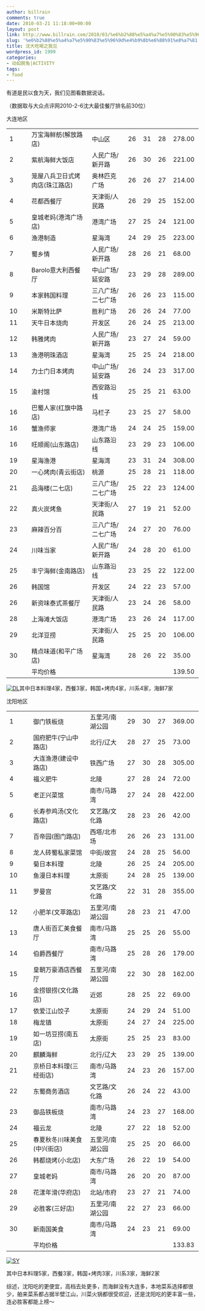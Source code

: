 ```yaml
---
author: billrain
comments: true
date: 2010-03-21 11:18:00+00:00
layout: post
link: http://www.billrain.com/2010/03/%e6%b2%88%e5%a4%a7%e5%90%83%e5%96%9d%e4%b9%8b%e6%88%91%e8%a7%81/
slug: '%e6%b2%88%e5%a4%a7%e5%90%83%e5%96%9d%e4%b9%8b%e6%88%91%e8%a7%81'
title: 沈大吃喝之我见
wordpress_id: 1999
categories:
- 动如脱兔|ACTIVITY
tags:
- food
---
```


有道是民以食为天，我们见图看数据说话。

 

（数据取与大众点评网2010-2-6沈大最佳餐厅排名前30位）

 

大连地区

 

  <table cellpadding="0" cellspacing="0" align="center" border="0" ><tbody >       <tr >         
<td width="64" >1
</td>          
<td width="242" >万宝海鲜舫(解放路店)
</td>          
<td width="139" >中山区
</td>          
<td width="26" >26
</td>          
<td width="26" >31
</td>          
<td width="26" >28
</td>          
<td width="62" >278.00
</td>       </tr>        <tr >         
<td >2
</td>          
<td >紫航海鲜大饭店
</td>          
<td >人民广场/新开路
</td>          
<td >26
</td>          
<td >30
</td>          
<td >26
</td>          
<td >221.00
</td>       </tr>        <tr >         
<td >3
</td>          
<td >笼屋八兵卫日式烤肉店(珠江路店)
</td>          
<td >奥林匹克广场
</td>          
<td >26
</td>          
<td >26
</td>          
<td >27
</td>          
<td >214.00
</td>       </tr>        <tr >         
<td >4
</td>          
<td >花都西餐厅
</td>          
<td >天津街/人民路
</td>          
<td >26
</td>          
<td >29
</td>          
<td >25
</td>          
<td >152.00
</td>       </tr>        <tr >         
<td >5
</td>          
<td >皇城老妈(港湾广场店)
</td>          
<td >港湾广场
</td>          
<td >27
</td>          
<td >25
</td>          
<td >24
</td>          
<td >121.00
</td>       </tr>        <tr >         
<td >6
</td>          
<td >渔港制造
</td>          
<td >星海湾
</td>          
<td >24
</td>          
<td >29
</td>          
<td >25
</td>          
<td >223.00
</td>       </tr>        <tr >         
<td >7
</td>          
<td >蜀乡情
</td>          
<td >人民广场/新开路
</td>          
<td >28
</td>          
<td >26
</td>          
<td >21
</td>          
<td >68.00
</td>       </tr>        <tr >         
<td >8
</td>          
<td >Barolo意大利西餐厅
</td>          
<td >中山广场/延安路
</td>          
<td >23
</td>          
<td >29
</td>          
<td >28
</td>          
<td >289.00
</td>       </tr>        <tr >         
<td >9
</td>          
<td >本家韩国料理
</td>          
<td >三八广场/二七广场
</td>          
<td >26
</td>          
<td >26
</td>          
<td >23
</td>          
<td >115.00
</td>       </tr>        <tr >         
<td >10
</td>          
<td >米斯特比萨
</td>          
<td >胜利广场
</td>          
<td >26
</td>          
<td >26
</td>          
<td >24
</td>          
<td >77.00
</td>       </tr>        <tr >         
<td >11
</td>          
<td >天牛日本烧肉
</td>          
<td >开发区
</td>          
<td >26
</td>          
<td >24
</td>          
<td >25
</td>          
<td >213.00
</td>       </tr>        <tr >         
<td >12
</td>          
<td >韩雅烤肉
</td>          
<td >人民广场/新开路
</td>          
<td >23
</td>          
<td >27
</td>          
<td >24
</td>          
<td >59.00
</td>       </tr>        <tr >         
<td >13
</td>          
<td >渔港明珠酒店
</td>          
<td >星海湾
</td>          
<td >25
</td>          
<td >25
</td>          
<td >24
</td>          
<td >218.00
</td>       </tr>        <tr >         
<td >14
</td>          
<td >力士门日本烤肉
</td>          
<td >中山广场/延安路
</td>          
<td >26
</td>          
<td >24
</td>          
<td >23
</td>          
<td >317.00
</td>       </tr>        <tr >         
<td >15
</td>          
<td >渝村馆
</td>          
<td >西安路沿线
</td>          
<td >25
</td>          
<td >25
</td>          
<td >21
</td>          
<td >63.00
</td>       </tr>        <tr >         
<td >16
</td>          
<td >巴蜀人家(红旗中路店)
</td>          
<td >马栏子
</td>          
<td >23
</td>          
<td >25
</td>          
<td >27
</td>          
<td >58.00
</td>       </tr>        <tr >         
<td >16
</td>          
<td >蟹渔师家
</td>          
<td >港湾广场
</td>          
<td >24
</td>          
<td >24
</td>          
<td >25
</td>          
<td >159.00
</td>       </tr>        <tr >         
<td >16
</td>          
<td >旺顺阁(山东路店)
</td>          
<td >山东路沿线
</td>          
<td >23
</td>          
<td >29
</td>          
<td >23
</td>          
<td >106.00
</td>       </tr>        <tr >         
<td >19
</td>          
<td >星海渔港
</td>          
<td >星海湾
</td>          
<td >23
</td>          
<td >31
</td>          
<td >24
</td>          
<td >308.00
</td>       </tr>        <tr >         
<td >20
</td>          
<td >一心烤肉(青云街店)
</td>          
<td >桃源
</td>          
<td >25
</td>          
<td >28
</td>          
<td >21
</td>          
<td >118.00
</td>       </tr>        <tr >         
<td >21
</td>          
<td >品海楼(二七店)
</td>          
<td >三八广场/二七广场
</td>          
<td >25
</td>          
<td >22
</td>          
<td >23
</td>          
<td >124.00
</td>       </tr>        <tr >         
<td >22
</td>          
<td >真火炭烤鱼
</td>          
<td >天津街/人民路
</td>          
<td >27
</td>          
<td >19
</td>          
<td >21
</td>          
<td >52.00
</td>       </tr>        <tr >         
<td >23
</td>          
<td >麻辣百分百
</td>          
<td >三八广场/二七广场
</td>          
<td >24
</td>          
<td >27
</td>          
<td >20
</td>          
<td >76.00
</td>       </tr>        <tr >         
<td >24
</td>          
<td >川味当家
</td>          
<td >人民广场/新开路
</td>          
<td >24
</td>          
<td >28
</td>          
<td >20
</td>          
<td >61.00
</td>       </tr>        <tr >         
<td >25
</td>          
<td >丰宁海鲜(金南路店)
</td>          
<td >山东路沿线
</td>          
<td >23
</td>          
<td >25
</td>          
<td >22
</td>          
<td >122.00
</td>       </tr>        <tr >         
<td >26
</td>          
<td >韩国馆
</td>          
<td >开发区
</td>          
<td >24
</td>          
<td >22
</td>          
<td >23
</td>          
<td >57.00
</td>       </tr>        <tr >         
<td >26
</td>          
<td >新资味泰式茶餐厅
</td>          
<td >天津街/人民路
</td>          
<td >23
</td>          
<td >24
</td>          
<td >26
</td>          
<td >58.00
</td>       </tr>        <tr >         
<td >28
</td>          
<td >上海滩大饭店
</td>          
<td >港湾广场
</td>          
<td >23
</td>          
<td >26
</td>          
<td >24
</td>          
<td >117.00
</td>       </tr>        <tr >         
<td >29
</td>          
<td >北洋豆捞
</td>          
<td >天津街/人民路
</td>          
<td >25
</td>          
<td >25
</td>          
<td >20
</td>          
<td >106.00
</td>       </tr>        <tr >         
<td >30
</td>          
<td >精点味道(和平广场店)
</td>          
<td >星海湾
</td>          
<td >28
</td>          
<td >26
</td>          
<td >22
</td>          
<td >35.00
</td>       </tr>        <tr >         
<td >
</td>          
<td >平均价格
</td>          
<td >
</td>          
<td >
</td>          
<td >
</td>          
<td >
</td>          
<td >139.50
</td>       </tr>     </tbody></table>

 

[![DL](http://www.billrain.com/wp-content/uploads/2010/03/DL_thumb.png)](http://www.billrain.com/wp-content/uploads/2010/03/DL.png)其中日本料理4家，西餐3家，韩国+烤肉4家，川系4家，海鲜7家

 

沈阳地区

 

  <table cellpadding="0" cellspacing="0" align="center" border="0" ><tbody >       <tr >         
<td width="64" >1
</td>          
<td width="210" >御门铁板烧
</td>          
<td width="124" >五里河/南湖公园
</td>          
<td width="26" >29
</td>          
<td width="26" >30
</td>          
<td width="26" >27
</td>          
<td width="62" >369.00
</td>       </tr>        <tr >         
<td >2
</td>          
<td >国府肥牛(宁山中路店)
</td>          
<td >北行/辽大
</td>          
<td >28
</td>          
<td >27
</td>          
<td >25
</td>          
<td >73.00
</td>       </tr>        <tr >         
<td >3
</td>          
<td >大连渔港(建设中路店)
</td>          
<td >铁西广场
</td>          
<td >27
</td>          
<td >30
</td>          
<td >28
</td>          
<td >305.00
</td>       </tr>        <tr >         
<td >4
</td>          
<td >福义肥牛
</td>          
<td >北陵
</td>          
<td >27
</td>          
<td >28
</td>          
<td >24
</td>          
<td >72.00
</td>       </tr>        <tr >         
<td >5
</td>          
<td >老正兴菜馆
</td>          
<td >南市/马路湾
</td>          
<td >27
</td>          
<td >24
</td>          
<td >28
</td>          
<td >422.00
</td>       </tr>        <tr >         
<td >6
</td>          
<td >长寿参鸡汤(文化路店)
</td>          
<td >文艺路/文化路
</td>          
<td >28
</td>          
<td >23
</td>          
<td >26
</td>          
<td >42.00
</td>       </tr>        <tr >         
<td >7
</td>          
<td >百帝园(图门路店)
</td>          
<td >西塔/北市场
</td>          
<td >26
</td>          
<td >26
</td>          
<td >23
</td>          
<td >131.00
</td>       </tr>        <tr >         
<td >8
</td>          
<td >龙人砖蜀私家菜馆
</td>          
<td >中街/故宫
</td>          
<td >24
</td>          
<td >28
</td>          
<td >25
</td>          
<td >56.00
</td>       </tr>        <tr >         
<td >9
</td>          
<td >菊日本料理
</td>          
<td >北陵
</td>          
<td >26
</td>          
<td >25
</td>          
<td >24
</td>          
<td >205.00
</td>       </tr>        <tr >         
<td >10
</td>          
<td >鱼漫日本料理
</td>          
<td >太原街
</td>          
<td >24
</td>          
<td >28
</td>          
<td >25
</td>          
<td >139.00
</td>       </tr>        <tr >         
<td >11
</td>          
<td >罗曼宫
</td>          
<td >文艺路/文化路
</td>          
<td >22
</td>          
<td >31
</td>          
<td >28
</td>          
<td >355.00
</td>       </tr>        <tr >         
<td >12
</td>          
<td >小肥羊(文萃路店)
</td>          
<td >五里河/南湖公园
</td>          
<td >28
</td>          
<td >23
</td>          
<td >21
</td>          
<td >47.00
</td>       </tr>        <tr >         
<td >13
</td>          
<td >唐人街百汇美食餐厅
</td>          
<td >南市/马路湾
</td>          
<td >25
</td>          
<td >25
</td>          
<td >26
</td>          
<td >55.00
</td>       </tr>        <tr >         
<td >14
</td>          
<td >伯爵西餐厅
</td>          
<td >南市/马路湾
</td>          
<td >25
</td>          
<td >28
</td>          
<td >26
</td>          
<td >179.00
</td>       </tr>        <tr >         
<td >15
</td>          
<td >皇朝万豪酒店西餐厅
</td>          
<td >五里河/南湖公园
</td>          
<td >22
</td>          
<td >30
</td>          
<td >28
</td>          
<td >162.00
</td>       </tr>        <tr >         
<td >16
</td>          
<td >金捞银捞(文化路店)
</td>          
<td >近郊
</td>          
<td >28
</td>          
<td >25
</td>          
<td >22
</td>          
<td >69.00
</td>       </tr>        <tr >         
<td >17
</td>          
<td >依爱江山饺子
</td>          
<td >太原街
</td>          
<td >24
</td>          
<td >29
</td>          
<td >24
</td>          
<td >51.00
</td>       </tr>        <tr >         
<td >18
</td>          
<td >梅龙镇
</td>          
<td >太原街
</td>          
<td >24
</td>          
<td >27
</td>          
<td >24
</td>          
<td >225.00
</td>       </tr>        <tr >         
<td >19
</td>          
<td >如一坊豆捞(南五店)
</td>          
<td >太原街
</td>          
<td >25
</td>          
<td >25
</td>          
<td >23
</td>          
<td >83.00
</td>       </tr>        <tr >         
<td >20
</td>          
<td >麒麟海鲜
</td>          
<td >北行/辽大
</td>          
<td >23
</td>          
<td >29
</td>          
<td >25
</td>          
<td >139.00
</td>       </tr>        <tr >         
<td >21
</td>          
<td >京桥日本料理(三经街店)
</td>          
<td >南市/马路湾
</td>          
<td >24
</td>          
<td >23
</td>          
<td >26
</td>          
<td >157.00
</td>       </tr>        <tr >         
<td >22
</td>          
<td >东蜀商务酒店
</td>          
<td >文艺路/文化路
</td>          
<td >26
</td>          
<td >24
</td>          
<td >22
</td>          
<td >43.00
</td>       </tr>        <tr >         
<td >23
</td>          
<td >御品铁板烧
</td>          
<td >南市/马路湾
</td>          
<td >24
</td>          
<td >23
</td>          
<td >27
</td>          
<td >168.00
</td>       </tr>        <tr >         
<td >24
</td>          
<td >福云龙
</td>          
<td >北陵
</td>          
<td >27
</td>          
<td >22
</td>          
<td >18
</td>          
<td >52.00
</td>       </tr>        <tr >         
<td >25
</td>          
<td >春夏秋冬川味美食(中兴街店)
</td>          
<td >五里河/南湖公园
</td>          
<td >25
</td>          
<td >25
</td>          
<td >20
</td>          
<td >66.00
</td>       </tr>        <tr >         
<td >26
</td>          
<td >韩都烧烤(小北店)
</td>          
<td >大东广场
</td>          
<td >26
</td>          
<td >22
</td>          
<td >19
</td>          
<td >54.00
</td>       </tr>        <tr >         
<td >27
</td>          
<td >皇城老妈
</td>          
<td >南市/马路湾
</td>          
<td >26
</td>          
<td >20
</td>          
<td >20
</td>          
<td >87.00
</td>       </tr>        <tr >         
<td >28
</td>          
<td >花漾年滑(华府店)
</td>          
<td >北站/市府
</td>          
<td >23
</td>          
<td >27
</td>          
<td >21
</td>          
<td >74.00
</td>       </tr>        <tr >         
<td >29
</td>          
<td >必胜客(三好店)
</td>          
<td >五里河/南湖公园
</td>          
<td >22
</td>          
<td >27
</td>          
<td >23
</td>          
<td >66.00
</td>       </tr>        <tr >         
<td >30
</td>          
<td >新南国美食
</td>          
<td >南市/马路湾
</td>          
<td >24
</td>          
<td >23
</td>          
<td >21
</td>          
<td >69.00
</td>       </tr>        <tr >         
<td >
</td>          
<td >平均价格
</td>          
<td >
</td>          
<td >
</td>          
<td >
</td>          
<td >
</td>          
<td >133.83
</td>       </tr>     </tbody></table>

 

[![SY](http://www.billrain.com/wp-content/uploads/2010/03/SY_thumb.png)](http://www.billrain.com/wp-content/uploads/2010/03/SY.png)

 

其中日本料理5家，西餐3家，韩国+烤肉3家，川系3家，海鲜2家

 

综述，沈阳吃的更便宜，高档去处更多，而海鲜没有大连多，本地菜系选择都很少，舶来菜系都占据半壁江山，川菜火锅都很受欢迎，还是沈阳吃的更丰富一些，连必胜客都能上榜～
